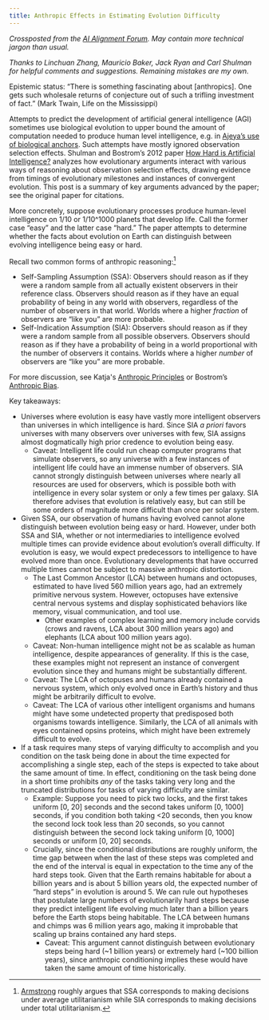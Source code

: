 ```yaml
---
title: Anthropic Effects in Estimating Evolution Difficulty
---
```


*Crossposted from the [AI Alignment Forum](https://alignmentforum.org/posts/pg6Z5tiuXotGTWaG8/anthropic-effects-in-estimating-evolution-difficulty). May contain more technical jargon than usual.*

_Thanks to Linchuan Zhang, Mauricio Baker, Jack Ryan and Carl Shulman for helpful comments and suggestions. Remaining mistakes are my own._

Epistemic status: “There is something fascinating about [anthropics]. One gets such wholesale returns of conjecture out of such a trifling investment of fact.” (Mark Twain, Life on the Mississippi)

Attempts to predict the development of artificial general intelligence (AGI) sometimes use biological evolution to upper bound the amount of computation needed to produce human level intelligence, e.g. in [Ajeya’s use of biological anchors](https://www.lesswrong.com/posts/KrJfoZzpSDpnrv9va/draft-report-on-ai-timelines). Such attempts have mostly ignored observation selection effects. Shulman and Bostrom’s 2012 paper [How Hard is Artificial Intelligence?](https://www.nickbostrom.com/aievolution.pdf) analyzes how evolutionary arguments interact with various ways of reasoning about observation selection effects, drawing evidence from timings of evolutionary milestones and instances of convergent evolution. This post is a summary of key arguments advanced by the paper; see the original paper for citations.

More concretely, suppose evolutionary processes produce human-level intelligence on 1/10 or 1/10^1000 planets that develop life. Call the former case “easy” and the latter case “hard.” The paper attempts to determine whether the facts about evolution on Earth can distinguish between evolving intelligence being easy or hard.

Recall two common forms of anthropic reasoning:[^ADT]

* Self-Sampling Assumption (SSA): Observers should reason as if they were a random sample from all actually existent observers in their reference class. Observers should reason as if they have an equal probability of being in any world with observers, regardless of the number of observers in that world. Worlds where a higher _fraction_ of observers are “like you” are more probable.
* Self-Indication Assumption (SIA): Observers should reason as if they were a random sample from all possible observers. Observers should reason as if they have a probability of being in a world proportional with the number of observers it contains. Worlds where a higher _number_ of observers are “like you” are more probable.

[^ADT]: [Armstrong](https://www.fhi.ox.ac.uk/wp-content/uploads/Anthropic_Decision_Theory_Tech_Report.pdf) roughly argues that SSA corresponds to making decisions under average utilitarianism while SIA corresponds to making decisions under total utilitarianism.

For more discussion, see Katja's [Anthropic Principles](https://meteuphoric.com/anthropic-principles/) or Bostrom’s [Anthropic Bias](https://en.wikipedia.org/wiki/Anthropic_Bias_(book)).

Key takeaways:

* Universes where evolution is easy have vastly more intelligent observers than universes in which intelligence is hard. Since SIA _a priori_ favors universes with many observers over universes with few, SIA assigns almost dogmatically high prior credence to evolution being easy.
    * Caveat: Intelligent life could run cheap computer programs that simulate observers, so any universe with a few instances of intelligent life could have an immense number of observers. SIA cannot strongly distinguish between universes where nearly all resources are used for observers, which is possible both with intelligence in every solar system or only a few times per galaxy. SIA therefore advises that evolution is relatively easy, but can still be some orders of magnitude more difficult than once per solar system.
* Given SSA, our observation of humans having evolved cannot alone distinguish between evolution being easy or hard. However, under both SSA and SIA, whether or not intermediaries to intelligence evolved multiple times can provide evidence about evolution’s overall difficulty. If evolution is easy, we would expect predecessors to intelligence to have evolved more than once. Evolutionary developments that have occurred multiple times cannot be subject to massive anthropic distortion.
    * The Last Common Ancestor (LCA) between humans and octopuses, estimated to have lived 560 million years ago, had an extremely primitive nervous system. However, octopuses have extensive central nervous systems and display sophisticated behaviors like memory, visual communication, and tool use.
        * Other examples of complex learning and memory include corvids (crows and ravens, LCA about 300 million years ago) and elephants (LCA about 100 million years ago).
    * Caveat: Non-human intelligence might not be as scalable as human intelligence, despite appearances of generality. If this is the case, these examples might not represent an instance of convergent evolution since they and humans might be substantially different.
    * Caveat: The LCA of octopuses and humans already contained a nervous system, which only evolved once in Earth’s history and thus might be arbitrarily difficult to evolve. 
    * Caveat: The LCA of various other intelligent organisms and humans might have some undetected property that predisposed both organisms towards intelligence. Similarly, the LCA of all animals with eyes contained opsins proteins, which might have been extremely difficult to evolve.
* If a task requires many steps of varying difficulty to accomplish and you condition on the task being done in about the time expected for accomplishing a single step, each of the steps is expected to take about the same amount of time. In effect, conditioning on the task being done in a short time prohibits _any_ of the tasks taking very long and the truncated distributions for tasks of varying difficulty are similar. 
    * Example: Suppose you need to pick two locks, and the first takes uniform [0, 20] seconds and the second takes uniform [0, 1000] seconds, if you condition both taking &lt;20 seconds, then you know the second lock took less than 20 seconds, so you cannot distinguish between the second lock taking uniform [0, 1000] seconds or uniform [0, 20] seconds.
    * Crucially, since the conditional distributions are roughly uniform, the time gap between when the last of these steps was completed and the end of the interval is equal in expectation to the time any of the hard steps took. Given that the Earth remains habitable for about a billion years and is about 5 billion years old, the expected number of “hard steps” in evolution is around 5. We can rule out hypotheses that postulate large numbers of evolutionarily hard steps because they predict intelligent life evolving much later than a billion years before the Earth stops being habitable. The LCA between humans and chimps was 6 million years ago, making it improbable that scaling up brains contained any hard steps.
        * Caveat: This argument cannot distinguish between evolutionary steps being hard (~1 billion years) or extremely hard (~100 billion years), since anthropic conditioning implies these would have taken the same amount of time historically.